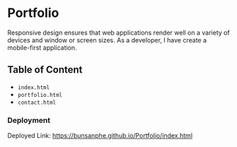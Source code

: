 # Portfolio

Responsive design ensures that web applications render well on a variety of devices and window or screen sizes. As a developer, I have create a mobile-first application.

## Table of Content

* `index.html`
* `portfolio.html` 
* `contact.html`

### Deployment
Deployed Link: https://bunsanphe.github.io/Portfolio/index.html